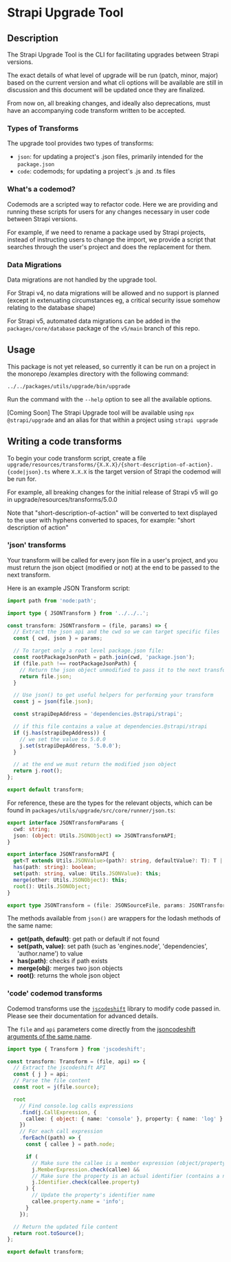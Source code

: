 # Strapi Upgrade Tool

## Description

The Strapi Upgrade Tool is the CLI for facilitating upgrades between Strapi versions.

The exact details of what level of upgrade will be run (patch, minor, major) based on the current version and what cli options will be available are still in discussion and this document will be updated once they are finalized.

From now on, all breaking changes, and ideally also deprecations, must have an accompanying code transform written to be accepted.

### Types of Transforms

The upgrade tool provides two types of transforms:

- `json`: for updating a project's .json files, primarily intended for the `package.json`
- `code`: codemods; for updating a project's .js and .ts files

### What's a codemod?

Codemods are a scripted way to refactor code. Here we are providing and running these scripts for users for any changes necessary in user code between Strapi versions.

For example, if we need to rename a package used by Strapi projects, instead of instructing users to change the import, we provide a script that searches through the user's project and does the replacement for them.

### Data Migrations

Data migrations are not handled by the upgrade tool.

For Strapi v4, no data migrations will be allowed and no support is planned (except in extenuating circumstances eg, a critical security issue somehow relating to the database shape)

For Strapi v5, automated data migrations can be added in the `packages/core/database` package of the `v5/main` branch of this repo.

## Usage

This package is not yet released, so currently it can be run on a project in the monorepo /examples directory with the following command:

`../../packages/utils/upgrade/bin/upgrade`

Run the command with the `--help` option to see all the available options.

[Coming Soon] The Strapi Upgrade tool will be available using `npx @strapi/upgrade` and an alias for that within a project using `strapi upgrade`

## Writing a code transforms

To begin your code transform script, create a file `upgrade/resources/transforms/{X.X.X}/{short-description-of-action}.{code|json}.ts` where `X.X.X` is the target version of Strapi the codemod will be run for.

For example, all breaking changes for the initial release of Strapi v5 will go in upgrade/resources/transforms/5.0.0

Note that "short-description-of-action" will be converted to text displayed to the user with hyphens converted to spaces, for example: "short description of action"

### 'json' transforms

Your transform will be called for every json file in a user's project, and you must return the json object (modified or not) at the end to be passed to the next transform.

Here is an example JSON Transform script:

```typescript
import path from 'node:path';

import type { JSONTransform } from '../../..';

const transform: JSONTransform = (file, params) => {
  // Extract the json api and the cwd so we can target specific files
  const { cwd, json } = params;

  // To target only a root level package.json file:
  const rootPackageJsonPath = path.join(cwd, 'package.json');
  if (file.path !== rootPackageJsonPath) {
    // Return the json object unmodified to pass it to the next transform
    return file.json;
  }

  // Use json() to get useful helpers for performing your transform
  const j = json(file.json);

  const strapiDepAddress = 'dependencies.@strapi/strapi';

  // if this file contains a value at dependencies.@strapi/strapi
  if (j.has(strapiDepAddress)) {
    // we set the value to 5.0.0
    j.set(strapiDepAddress, '5.0.0');
  }

  // at the end we must return the modified json object
  return j.root();
};

export default transform;
```

For reference, these are the types for the relevant objects, which can be found in `packages/utils/upgrade/src/core/runner/json.ts`:

```typescript
export interface JSONTransformParams {
  cwd: string;
  json: (object: Utils.JSONObject) => JSONTransformAPI;
}

export interface JSONTransformAPI {
  get<T extends Utils.JSONValue>(path?: string, defaultValue?: T): T | undefined;
  has(path: string): boolean;
  set(path: string, value: Utils.JSONValue): this;
  merge(other: Utils.JSONObject): this;
  root(): Utils.JSONObject;
}

export type JSONTransform = (file: JSONSourceFile, params: JSONTransformParams) => Utils.JSONObject;
```

The methods available from `json()` are wrappers for the lodash methods of the same name:

- **get(path, default)**: get path or default if not found
- **set(path, value)**: set path (such as 'engines.node', 'dependencies', 'author.name') to value
- **has(path)**: checks if path exists
- **merge(obj)**: merges two json objects
- **root()**: returns the whole json object

### 'code' codemod transforms

Codemod transforms use the [`jscodeshift`](https://github.com/facebook/jscodeshift) library to modify code passed in. Please see their documentation for advanced details.

The `file` and `api` parameters come directly from the [jsoncodeshift arguments of the same name](https://github.com/facebook/jscodeshift#arguments).

```typescript
import type { Transform } from 'jscodeshift';

const transform: Transform = (file, api) => {
  // Extract the jscodeshift API
  const { j } = api;
  // Parse the file content
  const root = j(file.source);

  root
    // Find console.log calls expressions
    .find(j.CallExpression, {
      callee: { object: { name: 'console' }, property: { name: 'log' } },
    })
    // For each call expression
    .forEach((path) => {
      const { callee } = path.node;

      if (
        // Make sure the callee is a member expression (object/property)
        j.MemberExpression.check(callee) &&
        // Make sure the property is an actual identifier (contains a name property)
        j.Identifier.check(callee.property)
      ) {
        // Update the property's identifier name
        callee.property.name = 'info';
      }
    });

  // Return the updated file content
  return root.toSource();
};

export default transform;
```

